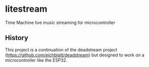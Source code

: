 # litestream
Time Machine live music streaming for microcontroller

## History
This project is a continuation of the deadstream project (https://github.com/eichblatt/deadstream)
but designed to work on a microcontroller like the ESP32.
